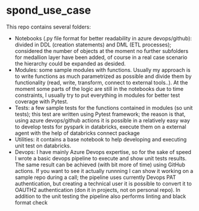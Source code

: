 # spond_use_case

This repo contains several folders:
- Notebooks (.py file format for better readability in azure devops/github): divided in DDL (creation statements) and DML (ETL processes); considered the number of objects at the moment no further subfolders for medallion layer have been added, of course in a real case scenario the hierarchy could be expanded as desided.
- Modules: some sample modules with functions. Usually my approach is to write functions as much parametrized as possible and divide them by functionality (read, write, transform, connect to external tools..). At the moment some parts of the logic are still in the notebooks due to time constraints, I usually try to put everything in modules for better test coverage with Pytest.
- Tests: a few sample tests for the functions contained in modules (so unit tests); this test are written using Pytest framework; the reason is that, using azure devops/github actions it is possible in a relatively easy way to develop tests for pyspark in databricks, execute them on a external agent with the help of databricks connect package
- Utilities: it contains a base notebook to help developing and executing unit test on databricks.
- Devops: I have mainly Azure Devops expertise, so for the sake of speed I wrote a basic devops pipeline to execute and show unit tests results. The same result can be achieved (with bit more of time) using GitHub actions. If you want to see it actually runnning  I can show it working on a sample repo during a call; the pipeline uses currently Devops PAT authentication, but creating a technical user it is possible to convert it to OAUTH2 authentication (don it in projects, not on personal repo). In addition to the unit testing the pipeline also performs linting and black format check


